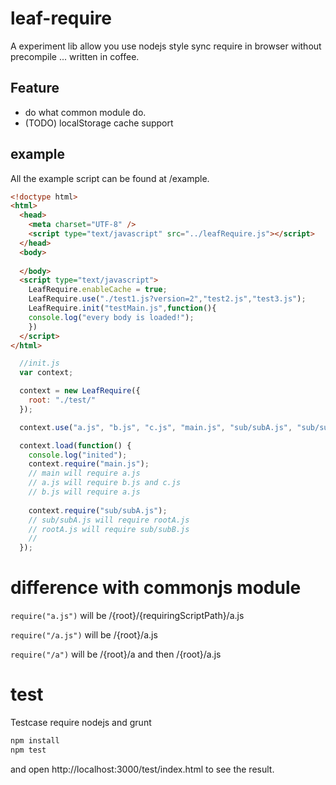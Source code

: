 # leaf-require

A experiment lib allow you use nodejs style sync require in browser without precompile ... written in coffee. 

## Feature
* do what common module do.
* (TODO) localStorage cache support

## example

All the example script can be found at /example.

```html
<!doctype html>
<html>
  <head>
    <meta charset="UTF-8" />
    <script type="text/javascript" src="../leafRequire.js"></script>
  </head>
  <body>
    
  </body>
  <script type="text/javascript">
    LeafRequire.enableCache = true;
    LeafRequire.use("./test1.js?version=2","test2.js","test3.js");
    LeafRequire.init("testMain.js",function(){
    console.log("every body is loaded!");
    })    
  </script>
</html>
```

```javascript
  //init.js
  var context;

  context = new LeafRequire({
    root: "./test/"
  });

  context.use("a.js", "b.js", "c.js", "main.js", "sub/subA.js", "sub/subB.js", "rootA.js");

  context.load(function() {
    console.log("inited");
    context.require("main.js");
    // main will require a.js 
    // a.js will require b.js and c.js
    // b.js will require a.js
    
    context.require("sub/subA.js");
    // sub/subA.js will require rootA.js
    // rootA.js will require sub/subB.js
    // 
  });
```

# difference with commonjs module
```require("a.js")``` will be /{root}/{requiringScriptPath}/a.js

```require("/a.js")``` will be /{root}/a.js

```require("/a")``` will be /{root}/a and then /{root}/a.js


# test
Testcase require nodejs and grunt
```bash
npm install
npm test
```
and open http://localhost:3000/test/index.html to see the result.